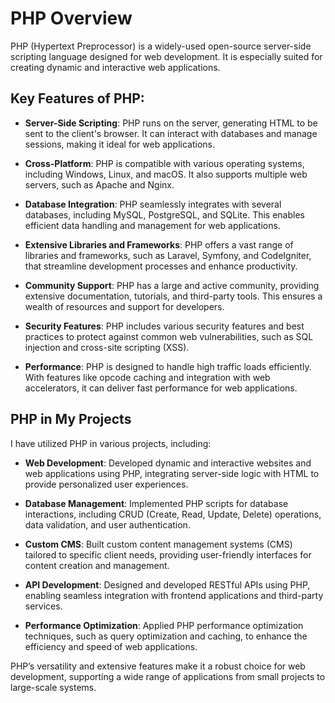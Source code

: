 # PHP Overview

PHP (Hypertext Preprocessor) is a widely-used open-source server-side scripting language designed for web development. It is especially suited for creating dynamic and interactive web applications.

## Key Features of PHP:

- **Server-Side Scripting**: PHP runs on the server, generating HTML to be sent to the client's browser. It can interact with databases and manage sessions, making it ideal for web applications.

- **Cross-Platform**: PHP is compatible with various operating systems, including Windows, Linux, and macOS. It also supports multiple web servers, such as Apache and Nginx.

- **Database Integration**: PHP seamlessly integrates with several databases, including MySQL, PostgreSQL, and SQLite. This enables efficient data handling and management for web applications.

- **Extensive Libraries and Frameworks**: PHP offers a vast range of libraries and frameworks, such as Laravel, Symfony, and CodeIgniter, that streamline development processes and enhance productivity.

- **Community Support**: PHP has a large and active community, providing extensive documentation, tutorials, and third-party tools. This ensures a wealth of resources and support for developers.

- **Security Features**: PHP includes various security features and best practices to protect against common web vulnerabilities, such as SQL injection and cross-site scripting (XSS).

- **Performance**: PHP is designed to handle high traffic loads efficiently. With features like opcode caching and integration with web accelerators, it can deliver fast performance for web applications.

## PHP in My Projects

I have utilized PHP in various projects, including:

- **Web Development**: Developed dynamic and interactive websites and web applications using PHP, integrating server-side logic with HTML to provide personalized user experiences.

- **Database Management**: Implemented PHP scripts for database interactions, including CRUD (Create, Read, Update, Delete) operations, data validation, and user authentication.

- **Custom CMS**: Built custom content management systems (CMS) tailored to specific client needs, providing user-friendly interfaces for content creation and management.

- **API Development**: Designed and developed RESTful APIs using PHP, enabling seamless integration with frontend applications and third-party services.

- **Performance Optimization**: Applied PHP performance optimization techniques, such as query optimization and caching, to enhance the efficiency and speed of web applications.

PHP’s versatility and extensive features make it a robust choice for web development, supporting a wide range of applications from small projects to large-scale systems.